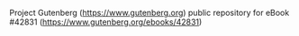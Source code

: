 Project Gutenberg (https://www.gutenberg.org) public repository for eBook #42831 (https://www.gutenberg.org/ebooks/42831)
